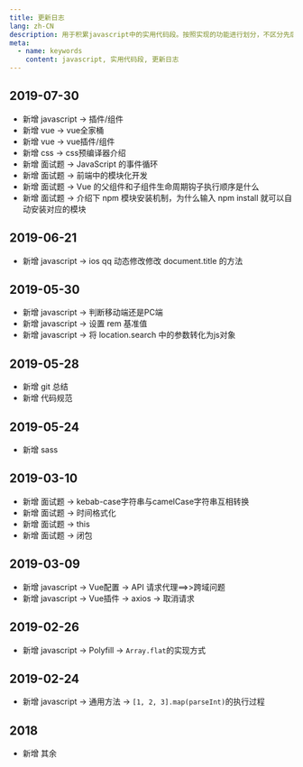 ```yaml
---
title: 更新日志
lang: zh-CN
description: 用于积累javascript中的实用代码段。按照实现的功能进行划分，不区分先后。
meta:
  - name: keywords
    content: javascript, 实用代码段, 更新日志
---
```


## 2019-07-30 ##

- 新增  javascript -> 插件/组件
- 新增  vue -> vue全家桶
- 新增  vue -> vue插件/组件
- 新增  css -> css预编译器介绍
- 新增  面试题 -> JavaScript 的事件循环
- 新增  面试题 -> 前端中的模块化开发
- 新增  面试题 -> Vue 的父组件和子组件生命周期钩子执行顺序是什么
- 新增  面试题 -> 介绍下 npm 模块安装机制，为什么输入 npm install 就可以自动安装对应的模块

## 2019-06-21 ##

- 新增  javascript -> ios qq 动态修改修改 document.title 的方法

## 2019-05-30 ##

- 新增  javascript -> 判断移动端还是PC端
- 新增  javascript -> 设置 rem 基准值
- 新增  javascript -> 将 location.search 中的参数转化为js对象

## 2019-05-28 ##

- 新增  git 总结
- 新增  代码规范

## 2019-05-24 ##

- 新增  sass

## 2019-03-10 ##

- 新增  面试题 -> kebab-case字符串与camelCase字符串互相转换
- 新增  面试题 -> 时间格式化
- 新增  面试题 -> this
- 新增  面试题 -> 闭包

## 2019-03-09 ##

- 新增  javascript -> Vue配置 -> API 请求代理==>>跨域问题
- 新增  javascript -> Vue插件 -> axios -> 取消请求

## 2019-02-26 ##

- 新增 javascript -> Polyfill -> `Array.flat`的实现方式

## 2019-02-24 ##

- 新增 javascript -> 通用方法 -> `[1, 2, 3].map(parseInt)`的执行过程

## 2018 ##

- 新增 其余